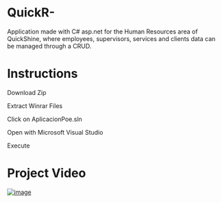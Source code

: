# QuickR-
Application made with C# asp.net for the Human Resources area of ​​QuickShine, where employees, supervisors, services and clients data can be managed through a CRUD.
<h1>Instructions</h1>

<p>Download Zip</p>
<p>Extract Winrar Files</p>
<p>Click on AplicacionPoe.sln</p>
<p>Open with Microsoft Visual Studio<p>
<p>Execute</p>

<h1>Project Video</h1>
<a href="https://youtu.be/XCefCl-6lTw"><img src="https://i.ibb.co/WK1bXzM/image.jpg" alt="image" border="0"></a>
